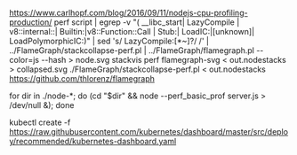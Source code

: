 




https://www.carlhopf.com/blog/2016/09/11/nodejs-cpu-profiling-production/
perf script | egrep -v "( __libc_start| LazyCompile | v8::internal::| Builtin:|v8::Function::Call | Stub:| LoadIC:|\[unknown\]| LoadPolymorphicIC:)" | sed 's/ LazyCompile:[*~]\?/ /' | ../FlameGraph/stackcollapse-perf.pl | ../FlameGraph/flamegraph.pl --color=js --hash  > node.svg
stackvis perf flamegraph-svg < out.nodestacks > collapsed.svg
./FlameGraph/stackcollapse-perf.pl < out.nodestacks
https://github.com/thlorenz/flamegraph


for dir in ./node-*; do (cd "$dir" && node --perf_basic_prof server.js  > /dev/null &); done


kubectl create -f https://raw.githubusercontent.com/kubernetes/dashboard/master/src/deploy/recommended/kubernetes-dashboard.yaml
